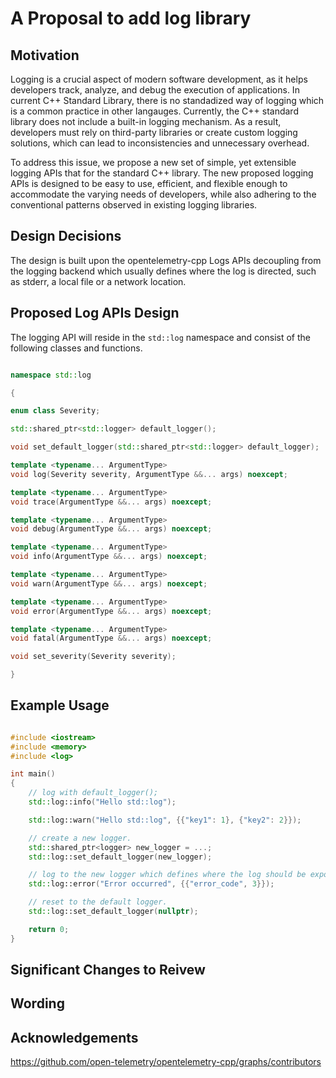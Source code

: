 # A Proposal to add log library

## Motivation

Logging is a crucial aspect of modern software development, as it helps
developers track, analyze, and debug the execution of applications. In current
C++ Standard Library, there is no standadized way of logging which is a common
practice in other langauges. Currently, the C++ standard library does not
include a built-in logging mechanism. As a result, developers must rely on
third-party libraries or create custom logging solutions, which can lead to
inconsistencies and unnecessary overhead.

To address this issue, we propose a new set of simple, yet extensible logging
APIs that for the standard C++ library. The new proposed logging APIs is
designed to be easy to use, efficient, and flexible enough to accommodate the
varying needs of developers, while also adhering to the conventional patterns
observed in existing logging libraries.

## Design Decisions

The design is built upon the opentelemetry-cpp Logs APIs decoupling from the
logging backend which usually defines where the log is directed, such as stderr,
a local file or a network location.

## Proposed Log APIs Design

The logging API will reside in the `std::log` namespace and consist of the
following classes and functions.

```cpp

namespace std::log

{

enum class Severity;

std::shared_ptr<std::logger> default_logger();

void set_default_logger(std::shared_ptr<std::logger> default_logger);

template <typename... ArgumentType>
void log(Severity severity, ArgumentType &&... args) noexcept;

template <typename... ArgumentType>
void trace(ArgumentType &&... args) noexcept;

template <typename... ArgumentType>
void debug(ArgumentType &&... args) noexcept;

template <typename... ArgumentType>
void info(ArgumentType &&... args) noexcept;

template <typename... ArgumentType>
void warn(ArgumentType &&... args) noexcept;

template <typename... ArgumentType>
void error(ArgumentType &&... args) noexcept;

template <typename... ArgumentType>
void fatal(ArgumentType &&... args) noexcept;

void set_severity(Severity severity);

}

```

## Example Usage

```cpp

#include <iostream>
#include <memory>
#include <log>

int main()
{
    // log with default_logger();
    std::log::info("Hello std::log");

    std::log::warn("Hello std::log", {{"key1": 1}, {"key2": 2}});

    // create a new logger.
    std::shared_ptr<logger> new_logger = ...;
    std::log::set_default_logger(new_logger);

    // log to the new logger which defines where the log should be exported.
    std::log::error("Error occurred", {{"error_code", 3}});

    // reset to the default logger.
    std::log::set_default_logger(nullptr);

    return 0;
}

```

## Significant Changes to Reivew

## Wording

## Acknowledgements
https://github.com/open-telemetry/opentelemetry-cpp/graphs/contributors
